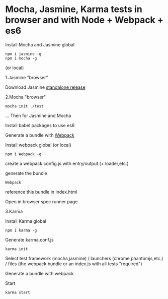 # Mocha, Jasmine, Karma tests in browser and with Node + Webpack + es6

Install Mocha and Jasmine global
```
npm i jasmine -g
npm i mocha -g
```

(or local)

1.Jasmine "browser"

Download Jasmine <a href="https://github.com/jasmine/jasmine/releases">standalone release</a>

2.Mocha "browser"
```
mocha init ./test
```

... Then for Jasmine and Mocha

Install babel packages to use es6

Generate a bundle with <a href="https://webpack.github.io/docs/">Webpack</a>

Install webpack global (or local)
```
npm i Webpack -g
```
create a webpack.config.js with entry/output (+ loader,etc.)

generate the bundle
```
Webpack
```

reference this bundle in index.html

Open in browser spec runner page

3.Karma

Install Karma global

```
npm i karma -g
```
Generate  karma.conf.js
```
karma init
```

Select test framework (mocha,jasmine) / launchers (chrome,phantomjs,etc.) / files (the webpack bundle or an index.js with all tests "required")

Generate a bundle with webpack

Start 

```
karma start
```





